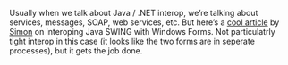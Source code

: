 Usually when we talk about Java / .NET interop, we’re talking about
services, messages, SOAP, web services, etc. But here’s a [cool
article](http://msdn.microsoft.com/library/en-us/dnbda/html/swingwinforminterop.asp)
by [Simon](http://www.simonguest.com) on interoping Java SWING with
Windows Forms. Not particulatrly tight interop in this case (it looks
like the two forms are in seperate processes), but it gets the job done.

